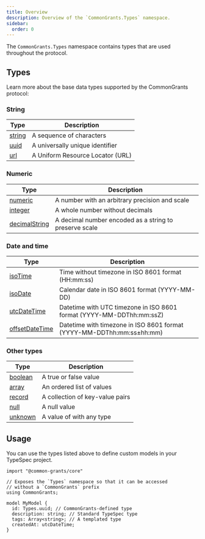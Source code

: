 ```yaml
---
title: Overview
description: Overview of the `CommonGrants.Types` namespace.
sidebar:
  order: 0
---
```


The `CommonGrants.Types` namespace contains types that are used throughout the protocol.

## Types

Learn more about the base data types supported by the CommonGrants protocol:

### String

| Type                                                            | Description                      |
| --------------------------------------------------------------- | -------------------------------- |
| [string](/simpler-grants-protocol/protocol/types/string#string) | A sequence of characters         |
| [uuid](/simpler-grants-protocol/protocol/types/string#uuid)     | A universally unique identifier  |
| [url](/simpler-grants-protocol/protocol/types/string#url)       | A Uniform Resource Locator (URL) |

### Numeric

| Type                                                                           | Description                                            |
| ------------------------------------------------------------------------------ | ------------------------------------------------------ |
| [numeric](/simpler-grants-protocol/protocol/types/numeric#numeric)             | A number with an arbitrary precision and scale         |
| [integer](/simpler-grants-protocol/protocol/types/numeric#integer)             | A whole number without decimals                        |
| [decimalString](/simpler-grants-protocol/protocol/types/numeric#decimalstring) | A decimal number encoded as a string to preserve scale |

### Date and time

| Type                                                                          | Description                                                           |
| ----------------------------------------------------------------------------- | --------------------------------------------------------------------- |
| [isoTime](/simpler-grants-protocol/protocol/types/date#isotime)               | Time without timezone in ISO 8601 format (HH:mm:ss)                   |
| [isoDate](/simpler-grants-protocol/protocol/types/date#isodate)               | Calendar date in ISO 8601 format (YYYY-MM-DD)                         |
| [utcDateTime](/simpler-grants-protocol/protocol/types/date#utcdatetime)       | Datetime with UTC timezone in ISO 8601 format (YYYY-MM-DDThh:mm:ssZ)  |
| [offsetDateTime](/simpler-grants-protocol/protocol/types/date#offsetdatetime) | Datetime with timezone in ISO 8601 format (YYYY-MM-DDThh:mm:ss±hh:mm) |

### Other types

| Type                                                             | Description                     |
| ---------------------------------------------------------------- | ------------------------------- |
| [boolean](/simpler-grants-protocol/protocol/types/other#boolean) | A true or false value           |
| [array](/simpler-grants-protocol/protocol/types/other#array)     | An ordered list of values       |
| [record](/simpler-grants-protocol/protocol/types/other#record)   | A collection of key-value pairs |
| [null](/simpler-grants-protocol/protocol/types/other#null)       | A null value                    |
| [unknown](/simpler-grants-protocol/protocol/types/other#unknown) | A value of with any type        |

## Usage

You can use the types listed above to define custom models in your TypeSpec project.

```typespec
import "@common-grants/core"

// Exposes the `Types` namespace so that it can be accessed
// without a `CommonGrants` prefix
using CommonGrants;

model MyModel {
  id: Types.uuid; // CommonGrants-defined type
  description: string; // Standard TypeSpec type
  tags: Array<string>; // A templated type
  createdAt: utcDateTime;
}
```
